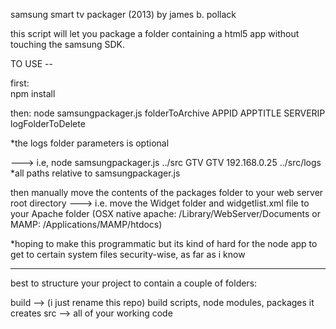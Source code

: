 samsung smart tv packager (2013)
by james b. pollack

this script will let you package a folder containing a html5 app without touching the samsung SDK.  

TO USE -- 

first:  
npm install 

then:
node samsungpackager.js folderToArchive APPID APPTITLE SERVERIP logFolderToDelete

*the logs folder parameters is optional

---> i.e, node samsungpackager.js ../src GTV GTV 192.168.0.25 ../src/logs
*all paths relative to samsungpackager.js

then manually move the contents of the packages folder to your web server root directory 
--->  i.e. move the Widget folder and widgetlist.xml file to your Apache folder (OSX native apache: /Library/WebServer/Documents or MAMP: /Applications/MAMP/htdocs)

*hoping to make this programmatic but its kind of hard for the node app to get to certain system files security-wise, as far as i know

---------------------------------

best to structure your project to contain a couple of folders:

build --> (i just rename this repo) build scripts, node modules, packages it creates
src --> all of your working code